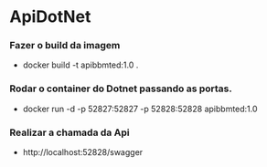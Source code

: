 # ApiDotNet

### Fazer o build da imagem

* docker build -t apibbmted:1.0 .

### Rodar o container do Dotnet passando as portas.

* docker run -d -p 52827:52827 -p 52828:52828 apibbmted:1.0

### Realizar a chamada da Api

* http://localhost:52828/swagger
